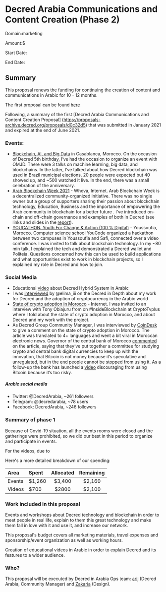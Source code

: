 # Decred Arabia Communications and Content Creation (Phase 2)

Domain:marketing

Amount:$

Start Date: 

End Date: 

## Summary

This proposal renews the funding for continuing the creation of content and communications in Arabic for 10 - 12 months.

The first proposal can be found [here](https://proposals-archive.decred.org/proposals/d0c32d5)

Following, a summary of the first [Decred Arabia Communications and Content Creation Proposal] (https://proposals-archive.decred.org/proposals/d0c32d5) that was submitted in January 2021 and expired at the end of June 2021.

### Events:

* [Blockchain, AI, and Big Data](https://github.com/decredcommunity/events/blob/master/index/20210206.1.yml) in Casablanca, Morocco. On the occasion of Decred 5th birthday, I’ve had the occasion to organize an event with OMJD. There were 3 talks on machine learning, big data, and blockchains. In the latter, I’ve talked about how Decred blockchain was used in Brazil municipal elections. 20 people were expected but 40 showed up, and ~500 watched it live. In the end, there was a small celebration of the anniversary.
* [Arab Blockchain Week 2021](https://github.com/decredcommunity/events/blob/master/index/20210612.1.yml) - Whova, Internet. Arab Blockchain Week is a decentralized community-organized initiative. There was no single owner but a group of supporters sharing their passion about blockchain technology, Education, Business and the importance of empowering the Arab community in blockchain for a better future . I've introduced on-chain and off-chain governance and examples of both in Decred (see links and slides in the [report](https://decredcommunity.github.io/events/index/20210612.1)).
* [YOUCATHON: Youth For Change & Action (100 % Digital)](https://github.com/decredcommunity/events/blob/master/index/20210710.1.yml) - Youssoufia, Morocco. Computer science school YouCode organized a hackathon between two campuses in Youssoufia and Safi, connected over a video conference. I was invited to talk about blockchain technology. In my ~80 min talk, I explained the tech and demonstrated a Decred wallet and Politeia. Questions concerned how this can be used to build applications and what opportunities exist to work in blockchain projects, so I explained my role in Decred and how to join.

### Social Media

* Educational [video](https://youtu.be/k6xXL_ttSDI) about Decred Hybrid System in Arabic
* I was [interviewed](https://youtu.be/hUXk1GWhE-0) by @elima_iii on the Decred in Depth about my work for Decred and the adoption of cryptocurrency in the Arabic world
* [State of crypto adoption in Morocco](https://decredcommunity.github.io/events/index/20210315.1) - Internet. I was invited to an interview with Tony Obiajuru from on #InsideBlockchain at CryptoTvplus where I told about the state of crypto adoption in Morocco, and about Decred and my work with the project.
* As Decred Group Community Manager, I was interviewed by [CoinDesk](https://www.coindesk.com/crypto-is-banned-in-morocco-but-bitcoin-purchases-are-soaring) to give a comment on the state of crypto adoption in Morocco. The article was translated to 4+ languages and went a bit viral in Moroccan electronic news. Governor of the central bank of Morocco [commented](https://youtu.be/yWLNOlKbhtc) on the article, saying that they’ve put together a committee for studying crypto and central bank digital currencies to keep up with the innovation, that Bitcoin is not money because it’s speculative and unregulated, but in the end people cannot be stopped from using it. As a follow-up the bank has launched a [video](https://youtu.be/38N24GrUTxY) discouraging from using Bitcoin because it’s too risky.

##### Arabic social media

* Twitter: @DecredArabia, ~261 followers
* Telegram: @decredarabia, ~78 users
* Facebook: DecredArabia, ~246 followers

### Summary of phase 1

Because of Covid-19 situation, all the events rooms were closed and the gatherings were prohibited, so we did our best in this period to organize and participate in events.

For the videos, due to 

Here's a more detailed breakdown of our spending:

Area     | Spent         | Allocated  | Remaining  
:--------|:--------------|:----------:|:----------:
Events   |  $1,260       |   $3,400   |   $2,160        
Videos   |  $700         |   $2800    |   $2,100    

### Work included in this proposal

Events and workshops about Decred technology and blockchain in order to meet people in real life, explain to them this great technology and make them fall in love with it and use it, and increase our network.

This proposal's budget covers all marketing materials, travel expenses and sponsorship/event organization as well as working hours.

Creation of educational videos in Arabic in order to explain Decred and its features to a wider audience.

### Who?

This proposal will be executed by Decred in Arabia Ops team: [arij](https://twitter.com/in_insaf) (Decred Arabia, Community Manager) and [Zakaria](https://twitter.com/aithzakaria1) (Design).
